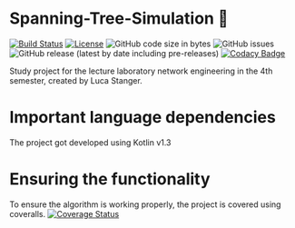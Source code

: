 # Spanning-Tree-Simulation :repeat:

[![Build Status](https://travis-ci.com/lucastanger/Spanning-Tree-Simulation.svg?branch=master)](https://travis-ci.com/lucastanger/Spanning-Tree-Simulation)
[![License](https://img.shields.io/badge/License-Apache%202.0-blue.svg)](https://opensource.org/licenses/Apache-2.0)
![GitHub code size in bytes](https://img.shields.io/github/languages/code-size/lucastanger/Spanning-Tree-Simulation)
![GitHub issues](https://img.shields.io/github/issues/lucastanger/Spanning-Tree-Simulation)
![GitHub release (latest by date including pre-releases)](https://img.shields.io/github/v/release/lucastanger/Spanning-Tree-Simulation?include_prereleases)
[![Codacy Badge](https://api.codacy.com/project/badge/Grade/5a913f28fbf54894b6ba0b872816f0d5)](https://app.codacy.com/manual/lucastanger/Spanning-Tree-Simulation?utm_source=github.com&utm_medium=referral&utm_content=lucastanger/Spanning-Tree-Simulation&utm_campaign=Badge_Grade_Dashboard)

Study project for the lecture laboratory network engineering in the 4th semester, created by Luca Stanger.

# Important language dependencies
The project got developed using Kotlin v1.3

# Ensuring the functionality
To ensure the algorithm is working properly, the project is covered using coveralls. [![Coverage Status](https://coveralls.io/repos/github/lucastanger/Spanning-Tree-Simulation/badge.svg?branch=master)](https://coveralls.io/github/lucastanger/Spanning-Tree-Simulation?branch=master)
